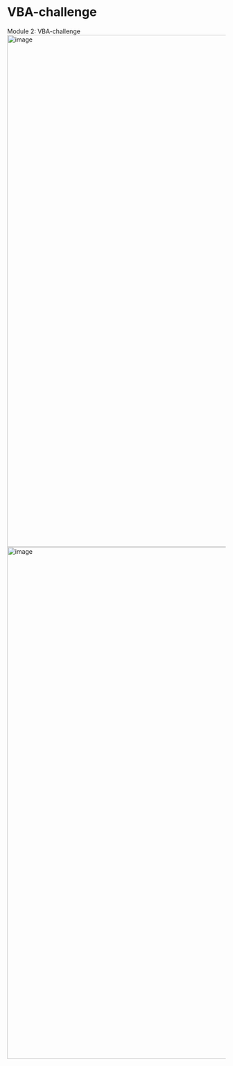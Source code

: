 # VBA-challenge
Module 2: VBA-challenge
<img width="1182" alt="image" src="https://user-images.githubusercontent.com/118138351/235354683-a9cbc190-83ab-4606-a5c2-78503d42c1e2.png">
<img width="1182" alt="image" src="https://user-images.githubusercontent.com/118138351/235354709-e08bde54-19db-4663-930e-077122bc283d.png">
